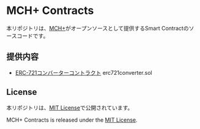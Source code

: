 # MCH+ Contracts
本リポジトリは、[MCH+](https://www.mch.plus)がオープンソースとして提供するSmart Contractのソースコードです。

## 提供内容
- [ERC-721コンバーターコントラクト](https://medium.com/mchplus/tech-nft-converter-contract-c9fd7c75104a) erc721converter.sol

## License
本リポジトリは、[MIT License](./LICENSE)で公開されています。

MCH+ Contracts is released under the [MIT License](./LICENSE).
